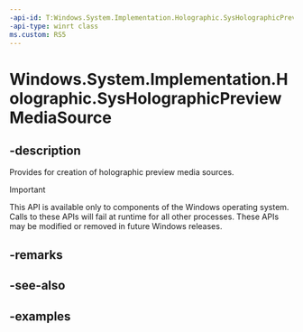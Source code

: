 ```yaml
---
-api-id: T:Windows.System.Implementation.Holographic.SysHolographicPreviewMediaSource
-api-type: winrt class
ms.custom: RS5
---
```


<!-- Class syntax.
public class SysHolographicPreviewMediaSource 
-->

# Windows.System.Implementation.Holographic.SysHolographicPreviewMediaSource

## -description
Provides for creation of holographic preview media sources.

> [!IMPORTANT]
> This API is available only to components of the Windows operating system.  Calls to these APIs will fail at runtime for all other processes.  These APIs may be modified or removed in future Windows releases.

## -remarks

## -see-also

## -examples

